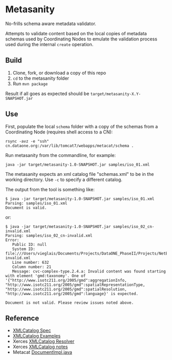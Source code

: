 # Metasanity

No-frills schema aware metadata validator.

Attempts to validate content based on the local copies of metadata schemas 
used by Coordinating Nodes to emulate the validation process used during
the internal `create` operation.

## Build

1. Clone, fork, or download a copy of this repo
2. `cd` to the metasanity folder
3. Run `mvn package`

Result if all goes as expected should be `target/metasanity-X.Y-SNAPSHOT.jar`

## Use

First, populate the local `schema` folder with a copy of the schemas from a 
Coordinating Node (requires shell access to a CN):

```
rsync -avz -e "ssh" cn.dataone.org:/var/lib/tomcat7/webapps/metacat/schema .
```

Run metasanity from the commandline, for example:

```
java -jar target/metasanity-1.0-SNAPSHOT.jar samples/iso_01.xml
```

The metasanity expects an xml catalog file "schemas.xml" to be in the
working directory. Use `-c` to specify a different catalog.

The output from the tool is something like:

```
$ java -jar target/metasanity-1.0-SNAPSHOT.jar samples/iso_01.xml
Parsing: samples/iso_01.xml
Document is valid.
```
or:

```
$ java -jar target/metasanity-1.0-SNAPSHOT.jar samples/iso_02_cn-invalid.xml
Parsing: samples/iso_02_cn-invalid.xml
Error:
   Public ID: null
   System ID: file:///Users/vieglais/Documents/Projects/DataONE_PhaseII/Projects/NetBeans/metasanity/samples/iso_02_cn-invalid.xml
   Line number: 632
   Column number: 21
   Message: cvc-complex-type.2.4.a: Invalid content was found starting with element 'gmd:taxonomy'. One of '{"http://www.isotc211.org/2005/gmd":aggregationInfo, "http://www.isotc211.org/2005/gmd":spatialRepresentationType, "http://www.isotc211.org/2005/gmd":spatialResolution, "http://www.isotc211.org/2005/gmd":language}' is expected.

Document is not valid. Please review issues noted above.
```

## Reference

* [XMLCatalog Spec](https://www.oasis-open.org/committees/download.php/14809/xml-catalogs.html)
* [XMLCatalog Examples](http://www.sagehill.net/docbookxsl/WriteCatalog.html)
* Xerces [XMLCatalog Resolver](https://xerces.apache.org/xerces2-j/javadocs/xerces2/org/apache/xerces/util/XMLCatalogResolver.html)
* Xerces [XMLCatalog notes](http://xerces.apache.org/xerces2-j/faq-xcatalogs.html)
* Metacat [DocumentImpl.java](https://code.ecoinformatics.org/code/metacat/trunk/src/edu/ucsb/nceas/metacat/DocumentImpl.java)

